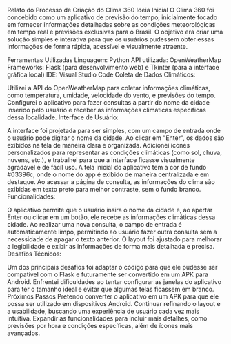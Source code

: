 Relato do Processo de Criação do Clima 360
Ideia Inicial
O Clima 360 foi concebido como um aplicativo de previsão do tempo, inicialmente focado em fornecer informações detalhadas sobre as condições meteorológicas em tempo real e previsões exclusivas para o Brasil. O objetivo era criar uma solução simples e interativa para que os usuários pudessem obter essas informações de forma rápida, acessível e visualmente atraente.

Ferramentas Utilizadas
Linguagem: Python
API utilizada: OpenWeatherMap
Frameworks: Flask (para desenvolvimento web) e Tkinter (para a interface gráfica local)
IDE: Visual Studio Code
Coleta de Dados Climáticos:

Utilizei a API do OpenWeatherMap para coletar informações climáticas, como temperatura, umidade, velocidade do vento, e previsões do tempo.
Configurei o aplicativo para fazer consultas a partir do nome da cidade inserido pelo usuário e receber as informações climáticas específicas dessa localidade.
Interface de Usuário:

A interface foi projetada para ser simples, com um campo de entrada onde o usuário pode digitar o nome da cidade. Ao clicar em "Enter", os dados são exibidos na tela de maneira clara e organizada.
Adicionei ícones personalizados para representar as condições climáticas (como sol, chuva, nuvens, etc.), e trabalhei para que a interface ficasse visualmente agradável e de fácil uso.
A tela inicial do aplicativo tem a cor de fundo #03396c, onde o nome do app é exibido de maneira centralizada e em destaque. Ao acessar a página de consulta, as informações do clima são exibidas em texto preto para melhor contraste, sem o fundo branco.
Funcionalidades:

O aplicativo permite que o usuário insira o nome da cidade e, ao apertar Enter ou clicar em um botão, ele recebe as informações climáticas dessa cidade.
Ao realizar uma nova consulta, o campo de entrada é automaticamente limpo, permitindo ao usuário fazer outra consulta sem a necessidade de apagar o texto anterior.
O layout foi ajustado para melhorar a legibilidade e exibir as informações de forma mais detalhada e precisa.
Desafios Técnicos:

Um dos principais desafios foi adaptar o código para que ele pudesse ser compatível com o Flask e futuramente ser convertido em um APK para Android.
Enfrentei dificuldades ao tentar configurar as janelas do aplicativo para ter o tamanho ideal e evitar que algumas telas ficassem em branco.
Próximos Passos
Pretendo converter o aplicativo em um APK para que ele possa ser utilizado em dispositivos Android.
Continuar refinando o layout e a usabilidade, buscando uma experiência de usuário cada vez mais intuitiva.
Expandir as funcionalidades para incluir mais detalhes, como previsões por hora e condições específicas, além de ícones mais avançados.
